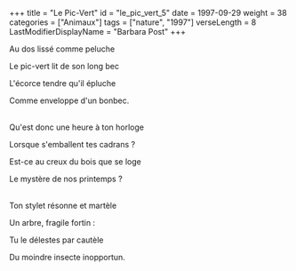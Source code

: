 +++
title = "Le Pic-Vert"
id = "le_pic_vert_5"
date = 1997-09-29
weight = 38
categories = ["Animaux"]
tags = ["nature", "1997"]
verseLength = 8
LastModifierDisplayName = "Barbara Post"
+++

Au dos lissé comme peluche

Le pic-vert lit de son long bec

L'écorce tendre qu'il épluche

Comme enveloppe d'un bonbec.

 \
Qu'est donc une heure à ton horloge

Lorsque s'emballent tes cadrans ?

Est-ce au creux du bois que se loge

Le mystère de nos printemps ?

 \
Ton stylet résonne et martèle

Un arbre, fragile fortin :

Tu le délestes par cautèle

Du moindre insecte inopportun.
